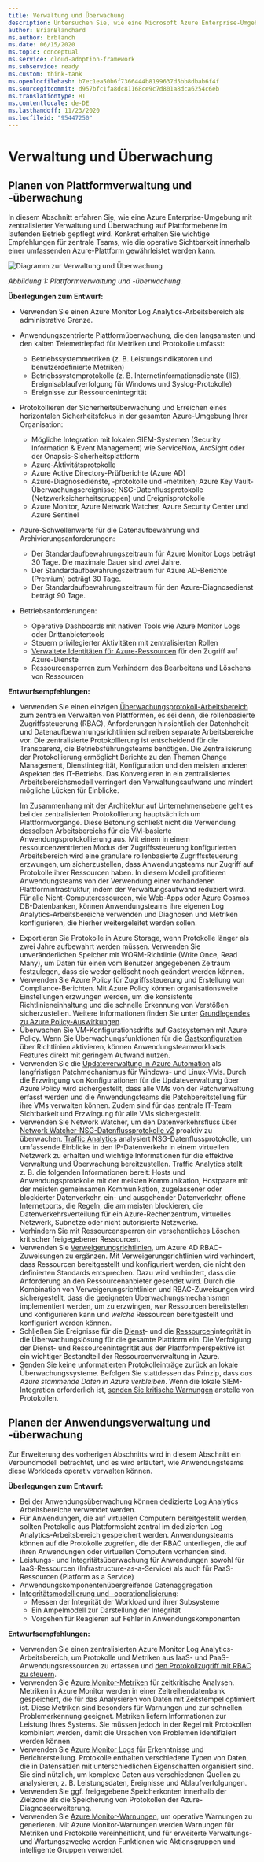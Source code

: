 ```yaml
---
title: Verwaltung und Überwachung
description: Untersuchen Sie, wie eine Microsoft Azure Enterprise-Umgebung mit zentralisierter Verwaltung und Überwachung auf Plattformebene im laufenden Betrieb gepflegt wird.
author: BrianBlanchard
ms.author: brblanch
ms.date: 06/15/2020
ms.topic: conceptual
ms.service: cloud-adoption-framework
ms.subservice: ready
ms.custom: think-tank
ms.openlocfilehash: b7ec1ea50b6f7366444b8199637d5bb8dbab6f4f
ms.sourcegitcommit: d957bfc1fa8dc81168ce9c7d801a8dca6254c6eb
ms.translationtype: HT
ms.contentlocale: de-DE
ms.lasthandoff: 11/23/2020
ms.locfileid: "95447250"
---
```

# <a name="management-and-monitoring"></a>Verwaltung und Überwachung

## <a name="plan-platform-management-and-monitoring"></a>Planen von Plattformverwaltung und -überwachung

In diesem Abschnitt erfahren Sie, wie eine Azure Enterprise-Umgebung mit zentralisierter Verwaltung und Überwachung auf Plattformebene im laufenden Betrieb gepflegt wird. Konkret erhalten Sie wichtige Empfehlungen für zentrale Teams, wie die operative Sichtbarkeit innerhalb einer umfassenden Azure-Plattform gewährleistet werden kann.

![Diagramm zur Verwaltung und Überwachung](./media/management-and-monitoring.png)

_Abbildung 1: Plattformverwaltung und -überwachung._

<!-- cSpell:ignore syslogs SIEM -->

**Überlegungen zum Entwurf:**

- Verwenden Sie einen Azure Monitor Log Analytics-Arbeitsbereich als administrative Grenze.
- Anwendungszentrierte Plattformüberwachung, die den langsamsten und den kalten Telemetriepfad für Metriken und Protokolle umfasst:
  - Betriebssystemmetriken (z. B. Leistungsindikatoren und benutzerdefinierte Metriken)
  - Betriebssystemprotokolle (z. B. Internetinformationsdienste (IIS), Ereignisablaufverfolgung für Windows und Syslog-Protokolle)
  - Ereignisse zur Ressourcenintegrität
- Protokollieren der Sicherheitsüberwachung und Erreichen eines horizontalen Sicherheitsfokus in der gesamten Azure-Umgebung Ihrer Organisation:
  - Mögliche Integration mit lokalen SIEM-Systemen (Security Information & Event Management) wie ServiceNow, ArcSight oder der Onapsis-Sicherheitsplattform
  - Azure-Aktivitätsprotokolle
  - Azure Active Directory-Prüfberichte (Azure AD)
  - Azure-Diagnosedienste, -protokolle und -metriken; Azure Key Vault-Überwachungsereignisse; NSG-Datenflussprotokolle (Netzwerksicherheitsgruppen) und Ereignisprotokolle
  - Azure Monitor, Azure Network Watcher, Azure Security Center und Azure Sentinel
- Azure-Schwellenwerte für die Datenaufbewahrung und Archivierungsanforderungen:
  - Der Standardaufbewahrungszeitraum für Azure Monitor Logs beträgt 30 Tage. Die maximale Dauer sind zwei Jahre.
  - Der Standardaufbewahrungszeitraum für Azure AD-Berichte (Premium) beträgt 30 Tage.
  - Der Standardaufbewahrungszeitraum für den Azure-Diagnosedienst beträgt 90 Tage.

- Betriebsanforderungen:
  - Operative Dashboards mit nativen Tools wie Azure Monitor Logs oder Drittanbietertools
  - Steuern privilegierter Aktivitäten mit zentralisierten Rollen
  - [Verwaltete Identitäten für Azure-Ressourcen](/azure/active-directory/managed-identities-azure-resources/overview) für den Zugriff auf Azure-Dienste
  - Ressourcensperren zum Verhindern des Bearbeitens und Löschens von Ressourcen

**Entwurfsempfehlungen:**

- Verwenden Sie einen einzigen [Überwachungsprotokoll-Arbeitsbereich](/azure/azure-monitor/platform/design-logs-deployment) zum zentralen Verwalten von Plattformen, es sei denn, die rollenbasierte Zugriffssteuerung (RBAC), Anforderungen hinsichtlich der Datenhoheit und Datenaufbewahrungsrichtlinien schreiben separate Arbeitsbereiche vor. Die zentralisierte Protokollierung ist entscheidend für die Transparenz, die Betriebsführungsteams benötigen. Die Zentralisierung der Protokollierung ermöglicht Berichte zu den Themen Change Management, Dienstintegrität, Konfiguration und den meisten anderen Aspekten des IT-Betriebs. Das Konvergieren in ein zentralisiertes Arbeitsbereichsmodell verringert den Verwaltungsaufwand und mindert mögliche Lücken für Einblicke.

    Im Zusammenhang mit der Architektur auf Unternehmensebene geht es bei der zentralisierten Protokollierung hauptsächlich um Plattformvorgänge. Diese Betonung schließt nicht die Verwendung desselben Arbeitsbereichs für die VM-basierte Anwendungsprotokollierung aus. Mit einem in einem ressourcenzentrierten Modus der Zugriffssteuerung konfigurierten Arbeitsbereich wird eine granulare rollenbasierte Zugriffssteuerung erzwungen, um sicherzustellen, dass Anwendungsteams nur Zugriff auf Protokolle ihrer Ressourcen haben. In diesem Modell profitieren Anwendungsteams von der Verwendung einer vorhandenen Plattforminfrastruktur, indem der Verwaltungsaufwand reduziert wird. Für alle Nicht-Computeressourcen, wie Web-Apps oder Azure Cosmos DB-Datenbanken, können Anwendungsteams ihre eigenen Log Analytics-Arbeitsbereiche verwenden und Diagnosen und Metriken konfigurieren, die hierher weitergeleitet werden sollen.

<!-- docutune:ignore WORM -->

- Exportieren Sie Protokolle in Azure Storage, wenn Protokolle länger als zwei Jahre aufbewahrt werden müssen. Verwenden Sie unveränderlichen Speicher mit WORM-Richtlinie (Write Once, Read Many), um Daten für einen vom Benutzer angegebenen Zeitraum festzulegen, dass sie weder gelöscht noch geändert werden können.
- Verwenden Sie Azure Policy für Zugriffssteuerung und Erstellung von Compliance-Berichten. Mit Azure Policy können organisationsweite Einstellungen erzwungen werden, um die konsistente Richtlinieneinhaltung und die schnelle Erkennung von Verstößen sicherzustellen. Weitere Informationen finden Sie unter [Grundlegendes zu Azure Policy-Auswirkungen](/azure/governance/policy/concepts/effects).
- Überwachen Sie VM-Konfigurationsdrifts auf Gastsystemen mit Azure Policy. Wenn Sie Überwachungsfunktionen für die [Gastkonfiguration](/azure/governance/policy/concepts/guest-configuration) über Richtlinien aktivieren, können Anwendungsteamworkloads Features direkt mit geringem Aufwand nutzen.
- Verwenden Sie die [Updateverwaltung in Azure Automation](/azure/automation/update-management/overview) als langfristigen Patchmechanismus für Windows- und Linux-VMs. Durch die Erzwingung von Konfigurationen für die Updateverwaltung über Azure Policy wird sichergestellt, dass alle VMs von der Patchverwaltung erfasst werden und die Anwendungsteams die Patchbereitstellung für ihre VMs verwalten können. Zudem sind für das zentrale IT-Team Sichtbarkeit und Erzwingung für alle VMs sichergestellt.
- Verwenden Sie Network Watcher, um den Datenverkehrsfluss über [Network Watcher-NSG-Datenflussprotokolle v2](/azure/network-watcher/network-watcher-nsg-flow-logging-overview) proaktiv zu überwachen. [Traffic Analytics](/azure/network-watcher/traffic-analytics) analysiert NSG-Datenflussprotokolle, um umfassende Einblicke in den IP-Datenverkehr in einem virtuellen Netzwerk zu erhalten und wichtige Informationen für die effektive Verwaltung und Überwachung bereitzustellen. Traffic Analytics stellt z. B. die folgenden Informationen bereit: Hosts und Anwendungsprotokolle mit der meisten Kommunikation, Hostpaare mit der meisten gemeinsamen Kommunikation, zugelassener oder blockierter Datenverkehr, ein- und ausgehender Datenverkehr, offene Internetports, die Regeln, die am meisten blockieren, die Datenverkehrsverteilung für ein Azure-Rechenzentrum, virtuelles Netzwerk, Subnetze oder nicht autorisierte Netzwerke.
- Verhindern Sie mit Ressourcensperren ein versehentliches Löschen kritischer freigegebener Ressourcen.
- Verwenden Sie [Verweigerungsrichtlinien](/azure/governance/policy/concepts/effects#deny), um Azure AD RBAC-Zuweisungen zu ergänzen. Mit Verweigerungsrichtlinien wird verhindert, dass Ressourcen bereitgestellt und konfiguriert werden, die nicht den definierten Standards entsprechen. Dazu wird verhindert, dass die Anforderung an den Ressourcenanbieter gesendet wird. Durch die Kombination von Verweigerungsrichtlinien und RBAC-Zuweisungen wird sichergestellt, dass die geeigneten Überwachungsmechanismen implementiert werden, um zu erzwingen, _wer_ Ressourcen bereitstellen und konfigurieren kann und _welche_ Ressourcen bereitgestellt und konfiguriert werden können.
- Schließen Sie Ereignisse für die [Dienst](/azure/service-health/service-health-overview)- und die [Ressourcen](/azure/service-health/resource-health-overview)integrität in die Überwachungslösung für die gesamte Plattform ein. Die Verfolgung der Dienst- und Ressourcenintegrität aus der Plattformperspektive ist ein wichtiger Bestandteil der Ressourcenverwaltung in Azure.
- Senden Sie keine unformatierten Protokolleinträge zurück an lokale Überwachungssysteme. Befolgen Sie stattdessen das Prinzip, dass _aus Azure stammende Daten in Azure verbleiben_. Wenn die lokale SIEM-Integration erforderlich ist, [senden Sie kritische Warnungen](/azure/security-center/continuous-export) anstelle von Protokollen.

## <a name="plan-for-application-management-and-monitoring"></a>Planen der Anwendungsverwaltung und -überwachung

Zur Erweiterung des vorherigen Abschnitts wird in diesem Abschnitt ein Verbundmodell betrachtet, und es wird erläutert, wie Anwendungsteams diese Workloads operativ verwalten können.

**Überlegungen zum Entwurf:**

- Bei der Anwendungsüberwachung können dedizierte Log Analytics Arbeitsbereiche verwendet werden.
- Für Anwendungen, die auf virtuellen Computern bereitgestellt werden, sollten Protokolle aus Plattformsicht zentral im dedizierten Log Analytics-Arbeitsbereich gespeichert werden. Anwendungsteams können auf die Protokolle zugreifen, die der RBAC unterliegen, die auf ihren Anwendungen oder virtuellen Computern vorhanden sind.
- Leistungs- und Integritätsüberwachung für Anwendungen sowohl für IaaS-Ressourcen (Infrastructure-as-a-Service) als auch für PaaS-Ressourcen (Platform as a Service)
- Anwendungskomponentenübergreifende Datenaggregation
- [Integritätsmodellierung und -operationalisierung](../..//manage/monitor/cloud-models-monitor-overview.md):
  - Messen der Integrität der Workload und ihrer Subsysteme
  - Ein Ampelmodell zur Darstellung der Integrität
  - Vorgehen für Reagieren auf Fehler in Anwendungskomponenten

**Entwurfsempfehlungen:**

- Verwenden Sie einen zentralisierten Azure Monitor Log Analytics-Arbeitsbereich, um Protokolle und Metriken aus IaaS- und PaaS-Anwendungsressourcen zu erfassen und [den Protokollzugriff mit RBAC zu steuern](/azure/azure-monitor/platform/design-logs-deployment#access-control-overview).
- Verwenden Sie [Azure Monitor-Metriken](/azure/azure-monitor/platform/data-platform-metrics) für zeitkritische Analysen. Metriken in Azure Monitor werden in einer Zeitreihendatenbank gespeichert, die für das Analysieren von Daten mit Zeitstempel optimiert ist. Diese Metriken sind besonders für Warnungen und zur schnellen Problemerkennung geeignet. Metriken liefern Informationen zur Leistung Ihres Systems. Sie müssen jedoch in der Regel mit Protokollen kombiniert werden, damit die Ursachen von Problemen identifiziert werden können.
- Verwenden Sie [Azure Monitor Logs](/azure/azure-monitor/platform/data-platform-logs) für Erkenntnisse und Berichterstellung. Protokolle enthalten verschiedene Typen von Daten, die in Datensätzen mit unterschiedlichen Eigenschaften organisiert sind. Sie sind nützlich, um komplexe Daten aus verschiedenen Quellen zu analysieren, z. B. Leistungsdaten, Ereignisse und Ablaufverfolgungen.
- Verwenden Sie ggf. freigegebene Speicherkonten innerhalb der Zielzone als die Speicherung von Protokollen der Azure-Diagnoseerweiterung.
- Verwenden Sie [Azure Monitor-Warnungen](/azure/azure-monitor/platform/alerts-overview), um operative Warnungen zu generieren. Mit Azure Monitor-Warnungen werden Warnungen für Metriken und Protokolle vereinheitlicht, und für erweiterte Verwaltungs- und Wartungszwecke werden Funktionen wie Aktionsgruppen und intelligente Gruppen verwendet.
